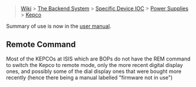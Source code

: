 > [Wiki](Home) > [The Backend System](The-Backend-System) > [Specific Device IOC](Specific-Device-IOC) > [Power Supplies](Power-Supplies) > [Kepco](Kepco)

Summary of use is now in the [user manual](https://github.com/ISISComputingGroup/ibex_user_manual/wiki/Kepco-Power-Supply).

## Remote Command

Most of the KEPCOs at ISIS which are BOPs do not have the REM command to switch the Kepco to remote mode, only the more recent digital display ones, and possibly some of the dial display ones that were bought more recently (hence there being a manual labelled "firmware not in use")
